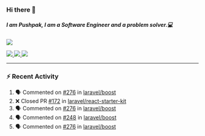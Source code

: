 ### Hi there 👋

##### I am Pushpak, I am a Software Engineer and a problem solver.💻

<a href='https://twitter.com/pushpak1300'><a href="https://pushpak1300.me/" target="_blank">
  <img src="https://img.shields.io/badge/website-%23E34F26.svg?&style=for-the-badge" />
</a> 
 
 <a href="https://twitter.com/pushpak1300" target="_blank">
  <img src="https://img.shields.io/badge/twitter-%231DA1F2.svg?&style=for-the-badge&logo=twitter&logoColor=white" />
</a> 

<a href="https://www.linkedin.com/in/pushpak-c-286b17b1/" target="_blank">
  <img src="https://img.shields.io/badge/linkedin-%230077B5.svg?&style=for-the-badge&logo=linkedin&logoColor=white" />
</a> 

<a href="https://dev.to/pushpak1300/" target="_blank">
  <img src="http://img.shields.io/badge/dev.to-gray?style=for-the-badge&logo=dev.to&?logoColor=white?logoWidth=100?label=" />
</a> 


</p>

---

### ⚡ Recent Activity

<!--START_SECTION:activity-->
1. 🗣 Commented on [#276](https://github.com/laravel/boost/issues/276#issuecomment-3334865560) in [laravel/boost](https://github.com/laravel/boost)
2. ❌ Closed PR [#172](https://github.com/laravel/react-starter-kit/pull/172) in [laravel/react-starter-kit](https://github.com/laravel/react-starter-kit)
3. 🗣 Commented on [#276](https://github.com/laravel/boost/issues/276#issuecomment-3332940257) in [laravel/boost](https://github.com/laravel/boost)
4. 🗣 Commented on [#248](https://github.com/laravel/boost/issues/248#issuecomment-3328683512) in [laravel/boost](https://github.com/laravel/boost)
5. 🗣 Commented on [#276](https://github.com/laravel/boost/issues/276#issuecomment-3324832107) in [laravel/boost](https://github.com/laravel/boost)
<!--END_SECTION:activity-->
